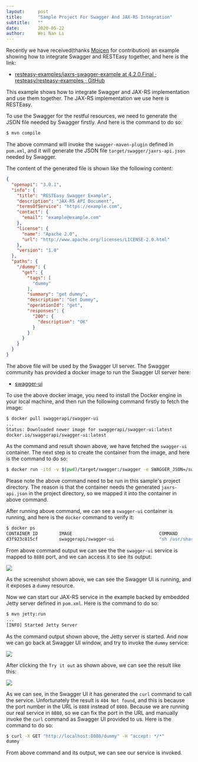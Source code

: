 ```yaml
---
layout:     post
title:      "Sample Project For Swagger And JAX-RS Integration"
subtitle:   ""
date:       2020-05-22
author:     Wei Nan Li
---
```


Recently we have received(thanks [Moicen](https://github.com/moicen) for contribution) an example showing how to integrate Swagger and RESTEasy together, and here is the link:

* [resteasy-examples/jaxrs-swagger-example at 4.2.0.Final · resteasy/resteasy-examples · GitHub](https://github.com/resteasy/resteasy-examples/tree/4.2.0.Final/jaxrs-swagger-example)

This example shows how to integrate Swagger and JAX-RS implementation and use them together. The JAX-RS implementation we use here is RESTEasy.

To use the Swagger for the restful resources, we need to generate the JSON file needed by Swagger firstly. And here is the command to do so:

```bash
$ mvn compile
```

The above command will invoke the `swagger-maven-plugin` defined in `pom.xml`, and it will generate the JSON file `target/swagger/jaxrs-api.json` needed by Swagger.

The content of the generated file is shown like the following content:

```json
{
  "openapi": "3.0.1",
  "info": {
    "title": "RESTEasy Swagger Example",
    "description": "JAX-RS API Document",
    "termsOfService": "https://example.com",
    "contact": {
      "email": "example@example.com"
    },
    "license": {
      "name": "Apache 2.0",
      "url": "http://www.apache.org/licenses/LICENSE-2.0.html"
    },
    "version": "1.0"
  },
  "paths": {
    "/dummy": {
      "get": {
        "tags": [
          "dummy"
        ],
        "summary": "get dummy",
        "description": "Get Dummy",
        "operationId": "get",
        "responses": {
          "200": {
            "description": "OK"
          }
        }
      }
    }
  }
}
```

The above file will be used by the Swagger UI server. The Swagger community has provided a docker image to run the Swagger UI server here:

* [swagger-ui](https://hub.docker.com/r/swaggerapi/swagger-ui/)

To use the above docker image, you need to install the Docker engine in your local machine, and then run the following command firstly to fetch the image:

```bash
$ docker pull swaggerapi/swagger-ui
...
Status: Downloaded newer image for swaggerapi/swagger-ui:latest
docker.io/swaggerapi/swagger-ui:latest
```

As the command and result shown above, we have fetched the `swagger-ui` container. The next step is to create the container from the image, and here is the command to do so:

```bash
$ docker run -itd -v $(pwd)/target/swagger:/swagger -e SWAGGER_JSON=/swagger/jaxrs-api.json -p 8888:8080 swaggerapi/swagger-ui
```

Please note the above command need to be run in this sample's project directory. The reason is that the container needs the generated `jaxrs-api.json` in the project directory, so we mapped it into the container in above command.

After running above command, we can see a `swagger-ui` container is running, and here is the `docker` command to verify it:

```bash
$ docker ps
CONTAINER ID        IMAGE                                 COMMAND                  CREATED             STATUS              PORTS                            NAMES
d3f923c815cf        swaggerapi/swagger-ui                 "sh /usr/share/nginx…"   14 seconds ago      Up 13 seconds       80/tcp, 0.0.0.0:8888->8080/tcp   exciting_ellis
```

From above command output we can see the the `swagger-ui` service is mapped to `8888` port, and we can access it to see its output:

![](/img/blog/20200522/1.png)

As the screenshot shown above, we can see the Swagger UI is running, and it exposes a `dummy` resource. 

Now we can start our JAX-RS service in the example backed by embedded Jetty server defined in `pom.xml`. Here is the command to do so:

```bash
$ mvn jetty:run
...
[INFO] Started Jetty Server
```

As the command output shown above, the Jetty server is started. And now we can go back at Swagger UI window, and try to invoke the `dummy` service:

![](/img/blog/20200522/2.png)

After clicking the `Try it out` as shown above, we can see the result like this:

![](/img/blog/20200522/3.png)

As we can see, in the Swagger UI it has generated the `curl` command to call the service. Unfortunately the result is `404 Not found`, and this is because the port number in the URL is `8888` instead of `8080`. Because we are running our real service in `8080`, so we can fix the port in the URL and manually invoke the `curl` command as Swagger UI provided to us. Here is the command to do so:

```bash
$ curl -X GET "http://localhost:8080/dummy" -H "accept: */*"
dummy
```

From above command and its output, we can see our service is invoked.
